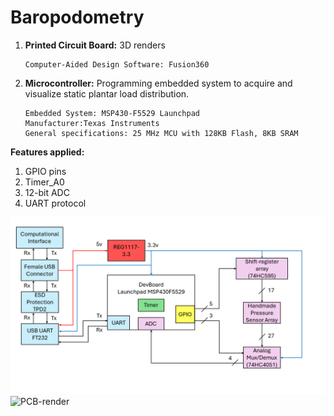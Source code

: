 # Baropodometry

1. **Printed Circuit Board:** 3D renders
    ~~~
    Computer-Aided Design Software: Fusion360
    ~~~
2. **Microcontroller:** Programming embedded system to acquire and visualize static plantar load distribution.
    ~~~
    Embedded System: MSP430-F5529 Launchpad
    Manufacturer:Texas Instruments 
    General specifications: 25 MHz MCU with 128KB Flash, 8KB SRAM
    ~~~

**Features applied:**
  1. GPIO pins
  2. Timer_A0
  3. 12-bit ADC
  4. UART protocol

![Diagram](./3_Diagrams/Electronic_Diagram.png)
![PCB-render](https://user-images.githubusercontent.com/94022881/192397863-8e08679f-2bf0-4a70-a87b-30799453ab06.png)
